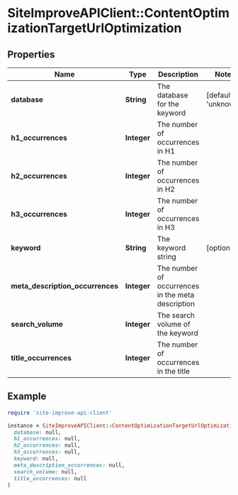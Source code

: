 # SiteImproveAPIClient::ContentOptimizationTargetUrlOptimization

## Properties

| Name | Type | Description | Notes |
| ---- | ---- | ----------- | ----- |
| **database** | **String** | The database for the keyword | [default to &#39;unknown&#39;] |
| **h1_occurrences** | **Integer** | The number of occurrences in H1 |  |
| **h2_occurrences** | **Integer** | The number of occurrences in H2 |  |
| **h3_occurrences** | **Integer** | The number of occurrences in H3 |  |
| **keyword** | **String** | The keyword string | [optional] |
| **meta_description_occurrences** | **Integer** | The number of occurrences in the meta description |  |
| **search_volume** | **Integer** | The search volume of the keyword |  |
| **title_occurrences** | **Integer** | The number of occurrences in the title |  |

## Example

```ruby
require 'site-improve-api-client'

instance = SiteImproveAPIClient::ContentOptimizationTargetUrlOptimization.new(
  database: null,
  h1_occurrences: null,
  h2_occurrences: null,
  h3_occurrences: null,
  keyword: null,
  meta_description_occurrences: null,
  search_volume: null,
  title_occurrences: null
)
```

